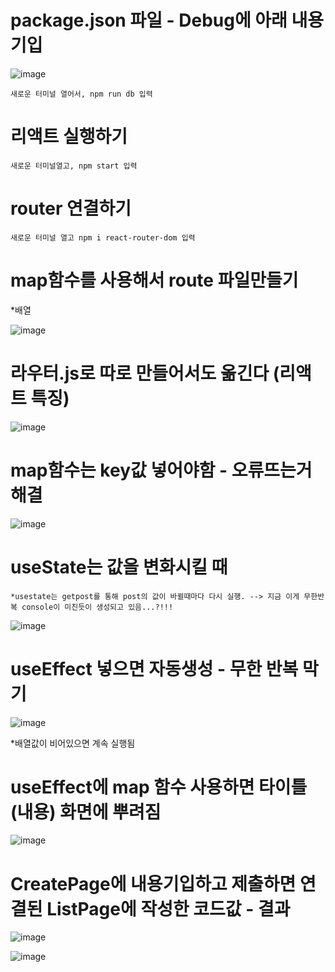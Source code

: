 # package.json 파일 - Debug에 아래 내용 기입
![image](https://github.com/YENAZIGMINA/react_basic/assets/129706758/9939e45d-f5d9-43c3-94ef-4eb8eecc5d38)

    새로운 터미널 열어서, npm run db 입력

# 리액트 실행하기
    새로운 터미널열고, npm start 입력

# router 연결하기 
    새로운 터미널 열고 npm i react-router-dom 입력



# map함수를 사용해서 route 파일만들기

  *배열
  
![image](https://github.com/YENAZIGMINA/react_basic/assets/129706758/6d77752b-79ea-41ff-a12c-a2a739ee7c90)

# 라우터.js로 따로 만들어서도 옮긴다 (리액트 특징)
![image](https://github.com/YENAZIGMINA/react_basic/assets/129706758/eaf04dbb-f25b-4229-b2ed-3be58715117a)


# map함수는 key값 넣어야함 - 오류뜨는거 해결
![image](https://github.com/YENAZIGMINA/react_basic/assets/129706758/54af5bcc-9a64-4828-b62e-78595ce18d79)


# useState는 값을 변화시킬 때

    *usestate는 getpost를 통해 post의 값이 바뀔때마다 다시 실행. --> 지금 이게 무한반복 console이 미친듯이 생성되고 있음...?!!!

![image](https://github.com/YENAZIGMINA/react_basic/assets/129706758/2ce10709-08f7-4023-8cf6-f540de741cda)

# useEffect 넣으면 자동생성 - 무한 반복 막기

![image](https://github.com/YENAZIGMINA/react_basic/assets/129706758/63d097ce-960f-45fc-929a-e00cf73d2dc1)

   *배열값이 비어있으면 계속 실행됨

# useEffect에 map 함수 사용하면 타이틀(내용) 화면에 뿌려짐

![image](https://github.com/YENAZIGMINA/react_basic/assets/129706758/bca31551-cbaf-4f16-94a8-32bdfd1ff08c)

# CreatePage에 내용기입하고 제출하면 연결된 ListPage에 작성한 코드값 - 결과

![image](https://github.com/YENAZIGMINA/react_basic/assets/129706758/163efd61-9319-4693-acb8-30faffc55d1f)

![image](https://github.com/YENAZIGMINA/react_basic/assets/129706758/2a33941d-a7b6-4bdd-bc65-c1c1473f96ef)



